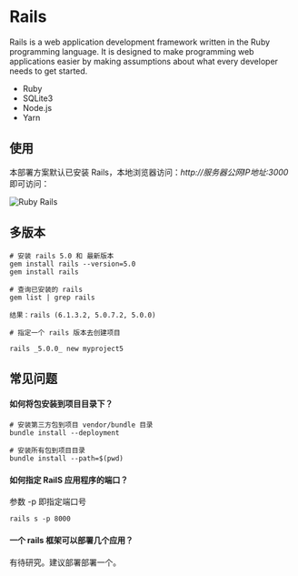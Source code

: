# Rails

Rails is a web application development framework written in the Ruby programming language. It is designed to make programming web applications easier by making assumptions about what every developer needs to get started. 

* Ruby
* SQLite3
* Node.js
* Yarn

## 使用

本部署方案默认已安装 Rails，本地浏览器访问：*http://服务器公网IP地址:3000* 即可访问：  

![Ruby Rails](https://libs.websoft9.com/Websoft9/DocsPicture/zh/ruby/ruby-railsgui-websoft9.png)

## 多版本

```
# 安装 rails 5.0 和 最新版本
gem install rails --version=5.0
gem install rails

# 查询已安装的 rails
gem list | grep rails

结果：rails (6.1.3.2, 5.0.7.2, 5.0.0)

# 指定一个 rails 版本去创建项目

rails _5.0.0_ new myproject5
```

##  常见问题

#### 如何将包安装到项目目录下？

```
# 安装第三方包到项目 vendor/bundle 目录
bundle install --deployment

# 安装所有包到项目目录
bundle install --path=$(pwd)
```

#### 如何指定 RailS 应用程序的端口？

参数 -p 即指定端口号

```
rails s -p 8000
```

#### 一个 rails 框架可以部署几个应用？

有待研究。建议部署部署一个。

